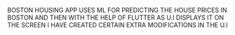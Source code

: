 BOSTON HOUSING APP USES ML FOR PREDICTING THE HOUSE PRICES IN BOSTON AND THEN WITH THE HELP OF FLUTTER AS U.I DISPLAYS IT ON THE SCREEN
I HAVE CREATED CERTAIN EXTRA MODIFICATIONS IN THE U.I 

